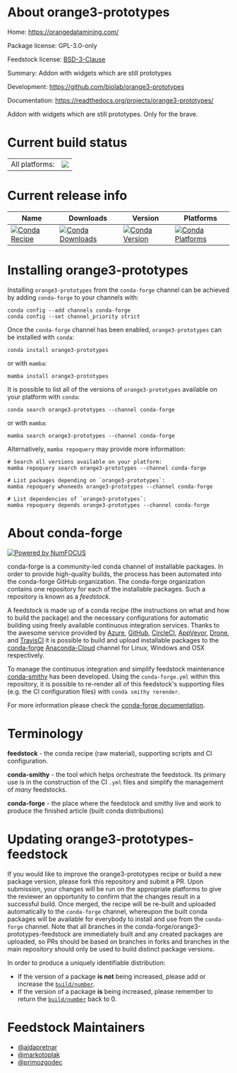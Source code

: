 About orange3-prototypes
========================

Home: https://orangedatamining.com/

Package license: GPL-3.0-only

Feedstock license: [BSD-3-Clause](https://github.com/conda-forge/orange3-prototypes-feedstock/blob/main/LICENSE.txt)

Summary: Addon with widgets which are still prototypes

Development: https://github.com/biolab/orange3-prototypes

Documentation: https://readthedocs.org/projects/orange3-prototypes/

Addon with widgets which are still prototypes. Only for the brave.


Current build status
====================


<table><tr><td>All platforms:</td>
    <td>
      <a href="https://dev.azure.com/conda-forge/feedstock-builds/_build/latest?definitionId=13959&branchName=main">
        <img src="https://dev.azure.com/conda-forge/feedstock-builds/_apis/build/status/orange3-prototypes-feedstock?branchName=main">
      </a>
    </td>
  </tr>
</table>

Current release info
====================

| Name | Downloads | Version | Platforms |
| --- | --- | --- | --- |
| [![Conda Recipe](https://img.shields.io/badge/recipe-orange3--prototypes-green.svg)](https://anaconda.org/conda-forge/orange3-prototypes) | [![Conda Downloads](https://img.shields.io/conda/dn/conda-forge/orange3-prototypes.svg)](https://anaconda.org/conda-forge/orange3-prototypes) | [![Conda Version](https://img.shields.io/conda/vn/conda-forge/orange3-prototypes.svg)](https://anaconda.org/conda-forge/orange3-prototypes) | [![Conda Platforms](https://img.shields.io/conda/pn/conda-forge/orange3-prototypes.svg)](https://anaconda.org/conda-forge/orange3-prototypes) |

Installing orange3-prototypes
=============================

Installing `orange3-prototypes` from the `conda-forge` channel can be achieved by adding `conda-forge` to your channels with:

```
conda config --add channels conda-forge
conda config --set channel_priority strict
```

Once the `conda-forge` channel has been enabled, `orange3-prototypes` can be installed with `conda`:

```
conda install orange3-prototypes
```

or with `mamba`:

```
mamba install orange3-prototypes
```

It is possible to list all of the versions of `orange3-prototypes` available on your platform with `conda`:

```
conda search orange3-prototypes --channel conda-forge
```

or with `mamba`:

```
mamba search orange3-prototypes --channel conda-forge
```

Alternatively, `mamba repoquery` may provide more information:

```
# Search all versions available on your platform:
mamba repoquery search orange3-prototypes --channel conda-forge

# List packages depending on `orange3-prototypes`:
mamba repoquery whoneeds orange3-prototypes --channel conda-forge

# List dependencies of `orange3-prototypes`:
mamba repoquery depends orange3-prototypes --channel conda-forge
```


About conda-forge
=================

[![Powered by
NumFOCUS](https://img.shields.io/badge/powered%20by-NumFOCUS-orange.svg?style=flat&colorA=E1523D&colorB=007D8A)](https://numfocus.org)

conda-forge is a community-led conda channel of installable packages.
In order to provide high-quality builds, the process has been automated into the
conda-forge GitHub organization. The conda-forge organization contains one repository
for each of the installable packages. Such a repository is known as a *feedstock*.

A feedstock is made up of a conda recipe (the instructions on what and how to build
the package) and the necessary configurations for automatic building using freely
available continuous integration services. Thanks to the awesome service provided by
[Azure](https://azure.microsoft.com/en-us/services/devops/), [GitHub](https://github.com/),
[CircleCI](https://circleci.com/), [AppVeyor](https://www.appveyor.com/),
[Drone](https://cloud.drone.io/welcome), and [TravisCI](https://travis-ci.com/)
it is possible to build and upload installable packages to the
[conda-forge](https://anaconda.org/conda-forge) [Anaconda-Cloud](https://anaconda.org/)
channel for Linux, Windows and OSX respectively.

To manage the continuous integration and simplify feedstock maintenance
[conda-smithy](https://github.com/conda-forge/conda-smithy) has been developed.
Using the ``conda-forge.yml`` within this repository, it is possible to re-render all of
this feedstock's supporting files (e.g. the CI configuration files) with ``conda smithy rerender``.

For more information please check the [conda-forge documentation](https://conda-forge.org/docs/).

Terminology
===========

**feedstock** - the conda recipe (raw material), supporting scripts and CI configuration.

**conda-smithy** - the tool which helps orchestrate the feedstock.
                   Its primary use is in the construction of the CI ``.yml`` files
                   and simplify the management of *many* feedstocks.

**conda-forge** - the place where the feedstock and smithy live and work to
                  produce the finished article (built conda distributions)


Updating orange3-prototypes-feedstock
=====================================

If you would like to improve the orange3-prototypes recipe or build a new
package version, please fork this repository and submit a PR. Upon submission,
your changes will be run on the appropriate platforms to give the reviewer an
opportunity to confirm that the changes result in a successful build. Once
merged, the recipe will be re-built and uploaded automatically to the
`conda-forge` channel, whereupon the built conda packages will be available for
everybody to install and use from the `conda-forge` channel.
Note that all branches in the conda-forge/orange3-prototypes-feedstock are
immediately built and any created packages are uploaded, so PRs should be based
on branches in forks and branches in the main repository should only be used to
build distinct package versions.

In order to produce a uniquely identifiable distribution:
 * If the version of a package **is not** being increased, please add or increase
   the [``build/number``](https://docs.conda.io/projects/conda-build/en/latest/resources/define-metadata.html#build-number-and-string).
 * If the version of a package **is** being increased, please remember to return
   the [``build/number``](https://docs.conda.io/projects/conda-build/en/latest/resources/define-metadata.html#build-number-and-string)
   back to 0.

Feedstock Maintainers
=====================

* [@ajdapretnar](https://github.com/ajdapretnar/)
* [@markotoplak](https://github.com/markotoplak/)
* [@primozgodec](https://github.com/primozgodec/)


<!-- dummy commit to enable rerendering -->

